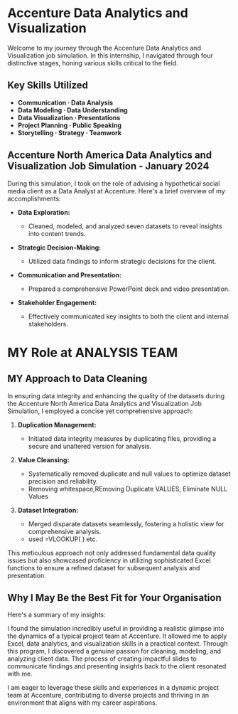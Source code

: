 # Accenture Data Analytics and Visualization

Welcome to my journey through the Accenture Data Analytics and Visualization job simulation. In this internship, I navigated through four distinctive stages, honing various skills critical to the field.

## Key Skills Utilized
- **Communication ·           Data Analysis**
- **Data Modeling ·           Data Understanding**
- **Data Visualization ·      Presentations**
- **Project Planning ·        Public Speaking**
- **Storytelling · Strategy · Teamwork**

## Accenture North America Data Analytics and Visualization Job Simulation - January 2024

During this simulation, I took on the role of advising a hypothetical social media client as a Data Analyst at Accenture. Here's a brief overview of my accomplishments:

- **Data Exploration:**
  - Cleaned, modeled, and analyzed seven datasets to reveal insights into content trends.
  
- **Strategic Decision-Making:**
  - Utilized data findings to inform strategic decisions for the client.

- **Communication and Presentation:**
  - Prepared a comprehensive PowerPoint deck and video presentation.

- **Stakeholder Engagement:**
  - Effectively communicated key insights to both the client and internal stakeholders.
# MY Role at ANALYSIS TEAM

## MY Approach to Data Cleaning

In ensuring data integrity and enhancing the quality of the datasets during the Accenture North America Data Analytics and Visualization Job Simulation, I employed a concise yet comprehensive approach:

1. **Duplication Management:**
   - Initiated data integrity measures by duplicating files, providing a secure and unaltered version for analysis.

2. **Value Cleansing:**
   - Systematically removed duplicate and null values to optimize dataset precision and reliability.
   - Removing whitespace,REmoving Duplicate VALUES, Eliminate NULL Values 

3. **Dataset Integration:**
   - Merged disparate datasets seamlessly, fostering a holistic view for comprehensive analysis.
   - used =VLOOKUP( ) etc.

This meticulous approach not only addressed fundamental data quality issues but also showcased proficiency in utilizing sophisticated Excel functions to ensure a refined dataset for subsequent analysis and presentation.

## Why I May Be the Best Fit for Your Organisation

Here's a summary of my insights:

I found the simulation incredibly useful in providing a realistic glimpse into the dynamics of a typical project team at Accenture. It allowed me to apply Excel, data analytics, and visualization skills in a practical context. Through this program, I discovered a genuine passion for cleaning, modeling, and analyzing client data. The process of creating impactful slides to communicate findings and presenting insights back to the client resonated with me.

I am eager to leverage these skills and experiences in a dynamic project team at Accenture, contributing to diverse projects and thriving in an environment that aligns with my career aspirations.
